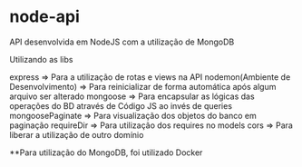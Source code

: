 # node-api

API desenvolvida em NodeJS com a utilização de MongoDB 

Utilizando as libs 

express => Para a utilização de rotas e views na API
nodemon(Ambiente de Desenvolvimento) => Para reinicializar de forma automática após algum arquivo ser alterado
mongoose => Para encapsular as lógicas das operações do BD através de Código JS ao invés de queries
mongoosePaginate => Para visualização dos objetos do banco em paginação 
requireDir => Para utilização dos requires no models
cors => Para liberar a utilização de outro domínio

**Para utilização do MongoDB, foi utilizado Docker

